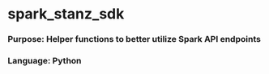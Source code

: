 # spark_stanz_sdk
### Purpose: Helper functions to better utilize Spark API endpoints
### Language: Python
